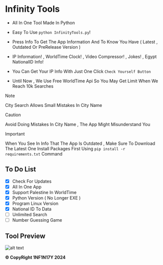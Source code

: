 # Infinity Tools

- All In One Tool Made In Python

- Easy To Use `python InfinityTools.py`!

- Press Info To Get The App Information And To Know You Have ( Latest , Outdated Or PreRelease Version )

- IP Information! , WorldTime Clock! , Video Compressor! , Jokes! , Egypt NationalID Info!

- You Can Get Your IP Info With Just One Click `Check Yourself Button`

- Until Now , We Use Free WorldTime Api So You May Get Limit When We Reach 10k Searches
> [!NOTE]
> City Search Allows Small Mistakes In City Name

> [!CAUTION]
> Avoid Doing Mistakes In City Name , The App Might Misunderstand You

> [!IMPORTANT]
> When You See In Info That The App Is Outdated , Make Sure To Download The Latest One
> Install Packages First Using `pip install -r requirements.txt` Command

## To Do List

- [x] Check For Updates
- [x] All In One App
- [x] Support Palestine In WorldTime
- [x] Python Version ( No Longer EXE )
- [x] Program Linux Version
- [x] National ID To Data
- [ ] Unlimited Search
- [ ] Number Guessing Game

## Tool Preview

![alt text](https://github.com/Dark1NF1N17Y/WorldTimeGUI/blob/main/Preview.PNG?raw=true)

**&copy; CopyRight 1NF1N17Y 2024**

